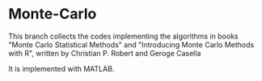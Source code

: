 # Monte-Carlo
This branch collects the codes implementing the algorithms in books "Monte Carlo Statistical Methods" and "Introducing Monte Carlo Methods with R", written by Christian P. Robert and Geroge Casella

It is implemented with MATLAB.
